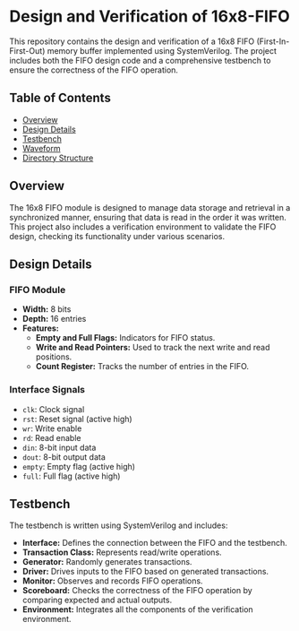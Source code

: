 # Design and Verification of 16x8-FIFO

This repository contains the design and verification of a 16x8 FIFO (First-In-First-Out) memory buffer implemented using SystemVerilog. The project includes both the FIFO design code and a comprehensive testbench to ensure the correctness of the FIFO operation.

## Table of Contents
- [Overview](#overview)
- [Design Details](#design-details)
- [Testbench](#testbench)
- [Waveform](#Waveform)
- [Directory Structure](#directory-structure)


## Overview
The 16x8 FIFO module is designed to manage data storage and retrieval in a synchronized manner, ensuring that data is read in the order it was written. This project also includes a verification environment to validate the FIFO design, checking its functionality under various scenarios.

## Design Details
### FIFO Module
- **Width:** 8 bits
- **Depth:** 16 entries
- **Features:**
  - **Empty and Full Flags:** Indicators for FIFO status.
  - **Write and Read Pointers:** Used to track the next write and read positions.
  - **Count Register:** Tracks the number of entries in the FIFO.

### Interface Signals
- `clk`: Clock signal
- `rst`: Reset signal (active high)
- `wr`: Write enable
- `rd`: Read enable
- `din`: 8-bit input data
- `dout`: 8-bit output data
- `empty`: Empty flag (active high)
- `full`: Full flag (active high)

## Testbench
The testbench is written using SystemVerilog and includes:
- **Interface:** Defines the connection between the FIFO and the testbench.
- **Transaction Class:** Represents read/write operations.
- **Generator:** Randomly generates transactions.
- **Driver:** Drives inputs to the FIFO based on generated transactions.
- **Monitor:** Observes and records FIFO operations.
- **Scoreboard:** Checks the correctness of the FIFO operation by comparing expected and actual outputs.
- **Environment:** Integrates all the components of the verification environment.



